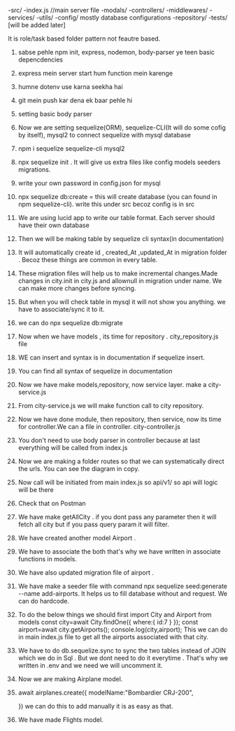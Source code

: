  -src/
    -index.js //main server file
    -modals/
    -controllers/
    -middlewares/
    -services/
    -utils/
    -config/            mostly database configurations
    -repository/
 -tests/  [will be added later]

 It is role/task based folder pattern not feautre based.



1) sabse pehle npm init, express, nodemon, body-parser ye teen basic depencdencies
2) express mein server start hum function mein karenge 
3) humne dotenv use karna seekha hai  
4) git mein push kar dena ek baar pehle hi
5) setting basic body parser 
6) Now we are setting sequelize(ORM), sequelize-CLI(It will do some cofig by itself), mysql2 to connect sequelize with mysql database
7) npm i sequelize sequelize-cli mysql2
8) npx sequelize init . It will give us extra files like config models seeders migrations.
9) write your own password in config.json for mysql
10) npx sequelize db:create = this will create database (you can found in npm sequelize-cli). write this under src becoz config is in src
11) We are using lucid  app to write our table format. Each server should have their own database
12) Then we will be making table by sequelize cli syntax(in documentation)
13) It will automatically create id , created_At ,updated_At in migration folder . Becoz these things are common in every table.
14) These migration files will help us to make incremental changes.Made changes in city.init in city.js and allownull in migration under name. We can make more changes before syncing.
15) But when you will check table in mysql it will not show you anything. we have to associate/sync it to it.
16) we can do npx sequelize db:migrate
17) Now when we have models , its time for repository . city_repository.js file 
18) WE can insert and syntax is in documentation if sequelize insert.
19) You can find all syntax of sequelize in documentation
20) Now we have make models,repository, now service layer. make a city-service.js
21) From city-service.js we will make function call to city repository.
22) Now we have done module, then repository, then service, now its time for controller.We can a file in controller. city-controller.js
23) You don't need to use body parser in controller because at last everything will be called from index.js
24) Now we are making a folder routes so that we can systematically direct the urls. You can see the diagram in copy.
25) Now call will be initiated from main index.js so api/v1/ so api will logic will be there
26) Check that on Postman
27) We have make getAllCity . if you dont pass any parameter then it will fetch all city but if you pass query param it will filter.
28) We have created another model Airport . 
29) We have to associate the both that's why we have written in associate functions in models.
30) We have also updated migration file of airport .
31) We have make a seeder file with command npx sequelize seed:generate --name add-airports. It helps us to fill database without and request. We can do hardcode.
32) To do the below things we should first import City and Airport from models
const city=await City.findOne({
      where:{
        id:7
      }
    });
    const airport=await city.getAirports();
    console.log(city,airport);         This we can do in main index.js file to get all the airports associated with that city.

33) We have to do db.sequelize.sync to sync the two tables instead of JOIN which we do in Sql . But we dont need to do it everytime . That's why we written in .env and we need we will uncomment it.
34) Now we are making Airplane model.
35) await airplanes.create({
      modelName:"Bombardier CRJ-200",

    }) we can do this to add manually it is as easy as that.
36) We have made Flights model.